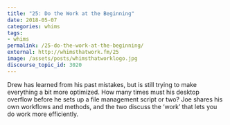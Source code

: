 ```yaml
---
title: "25: Do the Work at the Beginning"
date: 2018-05-07
categories: whims
tags:
- whims
permalink: /25-do-the-work-at-the-beginning/
external: http://whimsthatwork.fm/25
image: /assets/posts/whimsthatworklogo.jpg
discourse_topic_id: 3020
---
```

Drew has learned from his past mistakes, but is still trying to make everything a bit more optimized. How many times must his desktop overflow before he sets up a file management script or two? Joe shares his own workflows and methods, and the two discuss the ‘work’ that lets you do work more efficiently.
<!--more-->